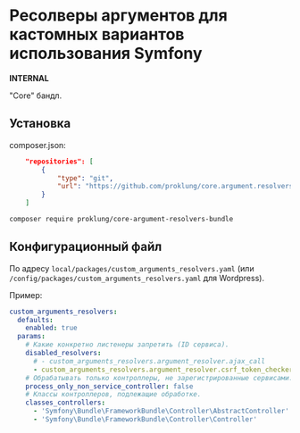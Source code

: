 # Ресолверы аргументов для кастомных вариантов использования Symfony

**INTERNAL**

"Core" бандл. 

## Установка

composer.json:

```json
    "repositories": [
        {
            "type": "git",
            "url": "https://github.com/proklung/core.argument.resolvers.bundle"
        }
    ]
```

```bash
composer require proklung/core-argument-resolvers-bundle
```

## Конфигурационный файл

По адресу `local/packages/custom_arguments_resolvers.yaml` (или `/config/packages/custom_arguments_resolvers.yaml` для Wordpress).

Пример:

```yaml
custom_arguments_resolvers:
  defaults:
    enabled: true
  params:
    # Какие конкретно листенеры запретить (ID сервиса).
    disabled_resolvers:
      # - custom_arguments_resolvers.argument_resolver.ajax_call
      - custom_arguments_resolvers.argument_resolver.csrf_token_checker_annotation
    # Обрабатывать только контроллеры, не зарегистрированные сервисами.
    process_only_non_service_controller: false
    # Классы контроллеров, подлежащие обработке.
    classes_controllers:
      - 'Symfony\Bundle\FrameworkBundle\Controller\AbstractController'
      - 'Symfony\Bundle\FrameworkBundle\Controller\Controller'
```
